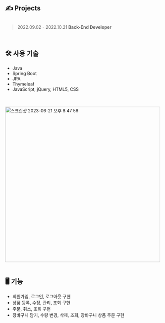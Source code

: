 ## ✍️ Projects
  <img src="https://github.com/kimsoohyun3/Development_Lesson_Project/assets/127597074/26d90379-b348-401b-9d29-a7f4c1a64020" alt=""/>

> 2022.09.02 - 2022.10.21
> **Back-End Developer**

<br/>

## 🛠 사용 기술
- Java
- Spring Boot
- JPA
- Thymeleaf
- JavaScript, jQuery, HTML5, CSS

<br/>
<br/>

<img width="500" alt="스크린샷 2023-06-21 오후 8 47 56" src="https://github.com/kimsoohyun3/Development_Lesson_Project/assets/127597074/1f8d5f53-4ebb-429e-9620-923b81d08020">

<br/>
<br/>

## 🖥 기능
- 회원가입, 로그인, 로그아웃 구현
- 상품 등록, 수정, 관리, 조회 구현
- 주문, 취소, 조회 구현
- 장바구니 담기, 수량 변경, 삭제, 조회,  장바구니 상품 주문 구현
